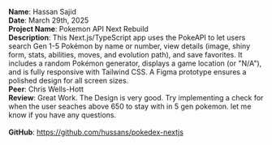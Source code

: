 **Name**: Hassan Sajid
<br/>
**Date**: March 29th, 2025
<br/>
**Project Name**: Pokemon API Next Rebuild
<br/>
**Description**: This Next.js/TypeScript app uses the PokeAPI to let users search Gen 1-5 Pokémon by name or number, view details (image, shiny form, stats, abilities, moves, and evolution path), and save favorites. It includes a random Pokémon generator, displays a game location (or "N/A"), and is fully responsive with Tailwind CSS. A Figma prototype ensures a polished design for all screen sizes.
<br/>
**Peer**: Chris Wells-Hott
<br/>
**Review**: Great Work. The Design is very good. Try implementing a check for when the user seaches above 650 to stay with in 5 gen pokemon. let me know if you have any questions. 
<br/>
<br/>
**GitHub**: https://github.com/hussans/pokedex-nextjs
